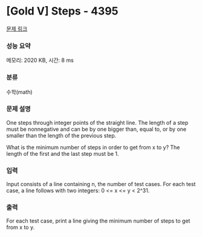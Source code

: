 # [Gold V] Steps - 4395 

[문제 링크](https://www.acmicpc.net/problem/4395) 

### 성능 요약

메모리: 2020 KB, 시간: 8 ms

### 분류

수학(math)

### 문제 설명

<p>One steps through integer points of the straight line. The length of a step must be nonnegative and can be by one bigger than, equal to, or by one smaller than the length of the previous step.</p>

<p>What is the minimum number of steps in order to get from x to y? The length of the first and the last step must be 1.</p>

### 입력 

 <p>Input consists of a line containing n, the number of test cases. For each test case, a line follows with two integers: 0 <= x <= y < 2^31.</p>

### 출력 

 <p>For each test case, print a line giving the minimum number of steps to get from x to y.</p>

